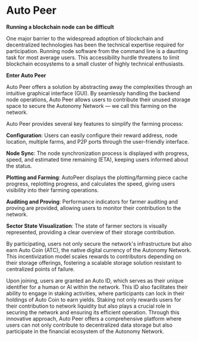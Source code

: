 # Auto Peer

**Running a blockchain node can be difficult**

One major barrier to the widespread adoption of blockchain and decentralized technologies has been the technical expertise required for participation. Running node software from the command line is a daunting task for most average users. This accessibility hurdle threatens to limit blockchain ecosystems to a small cluster of highly technical enthusiasts.

**Enter Auto Peer**

Auto Peer offers a solution by abstracting away the complexities through an intuitive graphical interface (GUI). By seamlessly handling the backend node operations, Auto Peer allows users to contribute their unused storage space to secure the Autonomy Network — we call this farming on the network.

Auto Peer provides several key features to simplify the farming process:

**Configuration**: Users can easily configure their reward address, node location, multiple farms, and P2P ports through the user-friendly interface.

**Node Sync**: The node synchronization process is displayed with progress, speed, and estimated time remaining (ETA), keeping users informed about the status.

**Plotting and Farming**: AutoPeer displays the plotting/farming piece cache progress, replotting progress, and calculates the speed, giving users visibility into their farming operations.

**Auditing and Proving**: Performance indicators for farmer auditing and proving are provided, allowing users to monitor their contribution to the network.

**Sector State Visualization**: The state of farmer sectors is visually represented, providing a clear overview of their storage contribution.

By participating, users not only secure the network's infrastructure but also earn Auto Coin (ATC), the native digital currency of the Autonomy Network. This incentivization model scales rewards to contributors depending on their storage offerings, fostering a scalable storage solution resistant to centralized points of failure.

Upon joining, users are granted an Auto ID, which serves as their unique identifier for a human or AI within the network. This ID also facilitates their ability to engage in staking activities, where participants can lock in their holdings of Auto Coin to earn yields. Staking not only rewards users for their contribution to network liquidity but also plays a crucial role in securing the network and ensuring its efficient operation. Through this innovative approach, Auto Peer offers a comprehensive platform where users can not only contribute to decentralized data storage but also participate in the financial ecosystem of the Autonomy Network.

<figure><img src="../../.gitbook/assets/Untitled.png" alt=""><figcaption></figcaption></figure>

<figure><img src="../../.gitbook/assets/Untitled (1).png" alt=""><figcaption></figcaption></figure>
